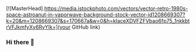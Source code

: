 [![MasterHead].https://media.istockphoto.com/vectors/vector-retro-1980s-space-astroanut-in-vaporwave-background-stock-vector-id1208669307?k=20&m=1208669307&s=170667a&w=0&h=kIaceXDVFZFVbao6fp75_1nkkbtrVFJkmfyXy6RyYIk=](your GitHub link)


### Hi there 👋

<!--
**snorresovold/snorresovold** is a ✨ _special_ ✨ repository because its `README.md` (this file) appears on your GitHub profile.

Here are some ideas to get you started:

- 🔭 I’m currently working on ...
- 🌱 I’m currently learning ...
- 👯 I’m looking to collaborate on ...
- 🤔 I’m looking for help with ...
- 💬 Ask me about ...
- 📫 How to reach me: ...
- 😄 Pronouns: ...
- ⚡ Fun fact: ...
-->
